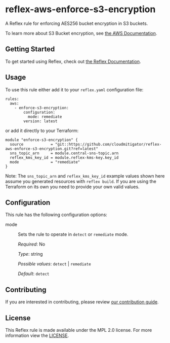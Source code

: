 # reflex-aws-enforce-s3-encryption
A Reflex rule for enforcing AES256 bucket encryption in S3 buckets.

To learn more about S3 Bucket encryption, see [the AWS Documentation](https://docs.aws.amazon.com/AmazonS3/latest/dev/serv-side-encryption.html).

## Getting Started
To get started using Reflex, check out [the Reflex Documentation](https://docs.cloudmitigator.com/).

## Usage
To use this rule either add it to your `reflex.yaml` configuration file:  
```
rules:
  aws:
    - enforce-s3-encryption:
        configuration:
          mode: remediate
        version: latest
```

or add it directly to your Terraform:  
```
module "enforce-s3-encryption" {
  source            = "git::https://github.com/cloudmitigator/reflex-aws-enforce-s3-encryption.git?ref=latest"
  sns_topic_arn     = module.central-sns-topic.arn
  reflex_kms_key_id = module.reflex-kms-key.key_id
  mode              = "remediate"
}
```

Note: The `sns_topic_arn` and `reflex_kms_key_id` example values shown here assume you generated resources with `reflex build`. If you are using the Terraform on its own you need to provide your own valid values.

## Configuration
This rule has the following configuration options:

<dl>
  <dt>mode</dt>
  <dd>
  <p>Sets the rule to operate in <code>detect</code> or <code>remediate</code> mode.</p>

  <em>Required</em>: No  

  <em>Type</em>: string

  <em>Possible values</em>: `detect` | `remediate`  

  <em>Default</em>: `detect`
  </dd>
</dl>

## Contributing
If you are interested in contributing, please review [our contribution guide](https://docs.cloudmitigator.com/about/contributing.html).

## License
This Reflex rule is made available under the MPL 2.0 license. For more information view the [LICENSE](https://github.com/cloudmitigator/reflex-aws-enforce-s3-encryption/blob/master/LICENSE).
